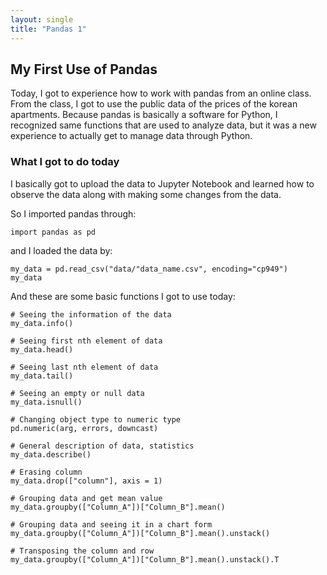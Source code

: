 ```yaml
---
layout: single
title: "Pandas 1"
---
```


## My First Use of Pandas

Today, I got to experience how to work with pandas from an online class. From the class, I got to use the public data of the prices of the korean apartments. Because pandas is basically a software for Python, I recognized same functions that are used to analyze data, but  it was a new experience to actually get to manage data through Python.



### What I got to do today

I basically got to upload the data to Jupyter Notebook and learned how to observe the data along with making some changes from the data.

So I imported pandas through:

```
import pandas as pd
```

and I loaded the data by:

```
my_data = pd.read_csv("data/"data_name.csv", encoding="cp949")
my_data
```

And these are some basic functions I got to use today:

```
# Seeing the information of the data
my_data.info()

# Seeing first nth element of data
my_data.head()

# Seeing last nth element of data
my_data.tail()

# Seeing an empty or null data
my_data.isnull()

# Changing object type to numeric type 
pd.numeric(arg, errors, downcast)

# General description of data, statistics
my_data.describe()

# Erasing column
my_data.drop(["column"], axis = 1)

# Grouping data and get mean value
my_data.groupby(["Column_A"])["Column_B"].mean()

# Grouping data and seeing it in a chart form
my_data.groupby(["Column_A"])["Column_B"].mean().unstack()

# Transposing the column and row
my_data.groupby(["Column_A"])["Column_B"].mean().unstack().T
```

